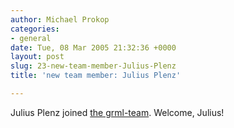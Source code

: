 ```yaml
---
author: Michael Prokop
categories:
- general
date: Tue, 08 Mar 2005 21:32:36 +0000
layout: post
slug: 23-new-team-member-Julius-Plenz
title: 'new team member: Julius Plenz'

---
```

Julius Plenz joined [the grml\-team](http://grml.org/team/). Welcome, Julius!
